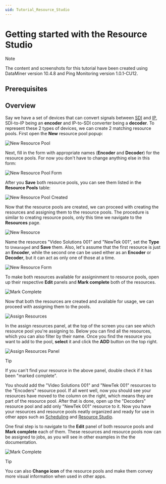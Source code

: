 ```yaml
---
uid: Tutorial_Resource_Studio
---
```


# Getting started with the Resource Studio

> [!NOTE]
> The content and screenshots for this tutorial have been created using DataMiner version 10.4.8 and Ping Monitoring version 1.0.1-CU12.

## Prerequisites

## Overview

Say we have a set of devices that can convert signals between [SDI](https://en.wikipedia.org/wiki/Serial_digital_interface) and [IP](https://en.wikipedia.org/wiki/Internet_Protocol), SDI-to-IP being an **encoder** and IP-to-SDI converter being a **decoder**. To represent these 2 types of devices, we can create 2 matching resource pools. First open the **New** resource pool popup:

![New Resource Pool](~/solutions/images/Resource_Studio_New_Resource_Pool.png)

Next, fill in the form with appropriate names (**Encoder** and **Decoder**) for the resource pools. For now you don't have to change anything else in this form:

![New Resource Pool Form](~/solutions/images/Resource_Studio_New_Resource_Pool_Form.png)

After you **Save** both resource pools, you can see them listed in the **Resource Pools** table:

![New Resource Pool Created](~/solutions/images/Resource_Studio_New_Resource_Pools_Created.png)

Now that the resource pools are created, we can proceed with creating the resources and assigning them to the resource pools. The procedure is similar to creating resource pools, only this time we navigate to the **Resources** page.

![New Resource](~/solutions/images/Resource_Studio_New_Resource.png)

Name the resources "Video Solutions 001" and "NewTek 001", set the **Type** to `Unmanaged` and **Save** them. Also, let's assume that the first resource is just an **Encoder**, while the second one can be used either as an **Encoder** or **Decoder**, but it can act as only one of those at a time.

![New Resource Form](~/solutions/images/Resource_Studio_New_Resource_Form.png)

To make both resources available for assigninment to resource pools, open up their respective **Edit** panels and **Mark complete** both of the resources.

![Mark Complete](~/solutions/images/Resource_Studio_Resource_Mark_Complete.png)

Now that both the resources are created and available for usage, we can proceed with assigning them to the pools.

![Assign Resources](~/solutions/images/Resource_Studio_Assign_Resources.png)

In the assign resources panel, at the top of the screen you can see which resource pool you're assigning to. Below you can find all the resources, which you can also filter by their name. Once you find the resource you want to add to the pool, **select** it and click the **ADD** button on the top right.

![Assign Resources Panel](~/solutions/images/Resource_Studio_Assign_Resources_Panel.png)

> [!TIP]
> If you can't find your resource in the above panel, double check if it has been "marked complete".

You should add the "Video Solutions 001" and "NewTek 001" resources to the "Encoders" resource pool. If all went well, now you should see your resources have moved to the column on the right, which means they are  part of the resource pool. After that is done, open up the "Decoders" resource pool and add only "NewTek 001" resource to it. Now you have your resources and resource pools neatly organized and ready for use in other apps such as [Scheduling](xref:MO_Scheduling) and [Resource Studio](xref:MO_Resource_Studio).

One final step is to navigate to the **Edit** panel of both resource pools and **Mark complete** each of them. These resources and resource pools now can be assigned to jobs, as you will see in other examples in the the documentation.

![Mark Complete](~/solutions/images/Resource_Studio_Mark_Complete.png)

> [!TIP]
> You can also **Change icon** of the resource pools and make them convey more visual information when used in other apps.

